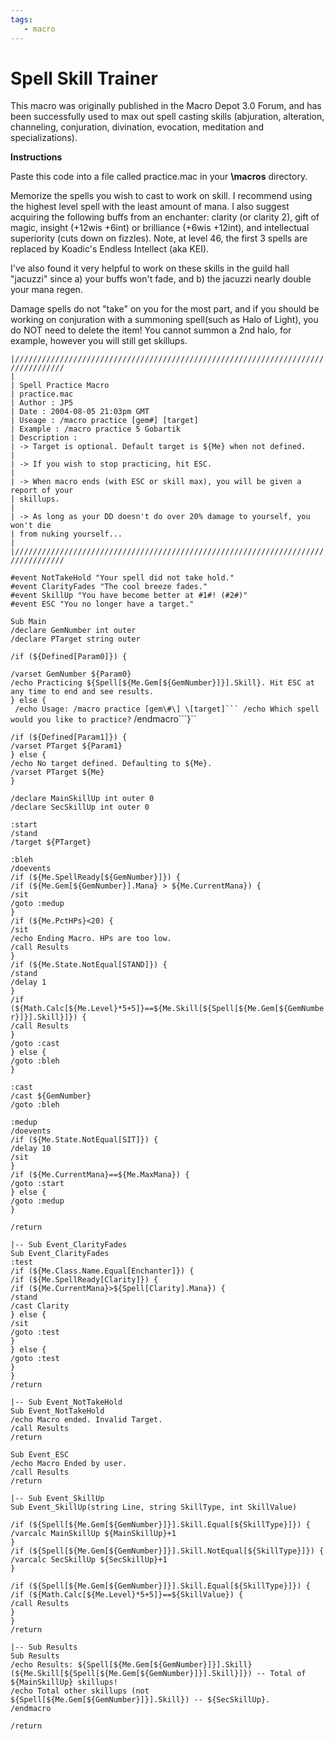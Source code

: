 ```yaml
---
tags:
   - macro
---
```

# Spell Skill Trainer

This macro was originally published in the Macro Depot 3.0 Forum, and has been successfully used to max out spell casting skills (abjuration, alteration, channeling, conjuration, divination, evocation, meditation and specializations).

**Instructions**

Paste this code into a file called practice.mac in your **\macros** directory.

Memorize the spells you wish to cast to work on skill. I recommend using the highest level spell with the least amount of mana. I also suggest acquiring the following buffs from an enchanter: clarity (or clarity 2\), gift of magic, insight \(+12wis +6int\) or brilliance \(+6wis +12int\), and intellectual superiority \(cuts down on fizzles\). Note, at level 46, the first 3 spells are replaced by Koadic's Endless Intellect \(aka KEI).

I've also found it very helpful to work on these skills in the guild hall "jacuzzi" since a\) your buffs won't fade, and b\) the jacuzzi nearly double your mana regen.

Damage spells do not "take" on you for the most part, and if you should be working on conjuration with a summoning spell(such as Halo of Light), you do NOT need to delete the item! You cannot summon a 2nd halo, for example, however you will still get skillups.

`|/////////////////////////////////////////////////////////////////////////////////`  
`|`  
`| Spell Practice Macro`  
`| practice.mac`  
`| Author : JP5`  
`| Date : 2004-08-05 21:03pm GMT`  
`| Useage : /macro practice [gem#] [target]`  
`| Example : /macro practice 5 Gobartik`  
`| Description :`  
`| -> Target is optional. Default target is ${Me} when not defined.`  
`|`  
`| -> If you wish to stop practicing, hit ESC.`  
`|`  
`| -> When macro ends (with ESC or skill max), you will be given a report of your`  
`| skillups.`  
`|`  
`| -> As long as your DD doesn't do over 20% damage to yourself, you won't die`  
`| from nuking yourself...`  
`|`  
`|/////////////////////////////////////////////////////////////////////////////////`

`#event NotTakeHold "Your spell did not take hold."`  
`#event ClarityFades "The cool breeze fades."`  
`#event SkillUp "You have become better at #1#! (#2#)"`  
`#event ESC "You no longer have a target."`

`Sub Main`  
`/declare GemNumber int outer`  
`/declare PTarget string outer`

`/if (${Defined[Param0]}) {`

`/varset GemNumber ${Param0}`  
`/echo Practicing ${Spell[${Me.Gem[${GemNumber}]}].Skill}. Hit ESC at any time to end and see results.`  
`} else {`  
````` /echo Usage: /macro practice [gem\#\] \[target]``` /echo Which spell would you like to practice?````` /endmacro```}``

`/if (${Defined[Param1]}) {`  
`/varset PTarget ${Param1}`  
`} else {`  
`/echo No target defined. Defaulting to ${Me}.`  
`/varset PTarget ${Me}`  
`}`

`/declare MainSkillUp int outer 0`  
`/declare SecSkillUp int outer 0`

`:start`  
`/stand`  
`/target ${PTarget}`

`:bleh`  
`/doevents`  
`/if (${Me.SpellReady[${GemNumber}]}) {`  
`/if (${Me.Gem[${GemNumber}].Mana} > ${Me.CurrentMana}) {`  
`/sit`  
`/goto :medup`  
`}`  
`/if (${Me.PctHPs}<20) {`  
`/sit`  
`/echo Ending Macro. HPs are too low.`  
`/call Results`  
`}`  
`/if (${Me.State.NotEqual[STAND]}) {`  
`/stand`  
`/delay 1`  
`}`  
`/if (${Math.Calc[${Me.Level}*5+5]}==${Me.Skill[${Spell[${Me.Gem[${GemNumber}]}].Skill}]}) {`  
`/call Results`  
`}`  
`/goto :cast`  
`} else {`  
`/goto :bleh`  
`}`

`:cast`  
`/cast ${GemNumber}`  
`/goto :bleh`

`:medup`  
`/doevents`  
`/if (${Me.State.NotEqual[SIT]}) {`  
`/delay 10`  
`/sit`  
`}`  
`/if (${Me.CurrentMana}==${Me.MaxMana}) {`  
`/goto :start`  
`} else {`  
`/goto :medup`  
`}`

`/return`

`|-- Sub Event_ClarityFades`  
`Sub Event_ClarityFades`  
`:test`  
`/if (${Me.Class.Name.Equal[Enchanter]}) {`  
`/if (${Me.SpellReady[Clarity]}) {`  
`/if (${Me.CurrentMana}>${Spell[Clarity].Mana}) {`  
`/stand`  
`/cast Clarity`  
`} else {`  
`/sit`  
`/goto :test`  
`}`  
`} else {`  
`/goto :test`  
`}`  
`}`  
`/return`

`|-- Sub Event_NotTakeHold`  
`Sub Event_NotTakeHold`  
`/echo Macro ended. Invalid Target.`  
`/call Results`  
`/return`

`Sub Event_ESC`  
`/echo Macro Ended by user.`  
`/call Results`  
`/return`

`|-- Sub Event_SkillUp`  
`Sub Event_SkillUp(string Line, string SkillType, int SkillValue)`

`/if (${Spell[${Me.Gem[${GemNumber}]}].Skill.Equal[${SkillType}]}) {`  
`/varcalc MainSkillUp ${MainSkillUp}+1`  
`}`  
`/if (${Spell[${Me.Gem[${GemNumber}]}].Skill.NotEqual[${SkillType}]}) {`  
`/varcalc SecSkillUp ${SecSkillUp}+1`  
`}`

`/if (${Spell[${Me.Gem[${GemNumber}]}].Skill.Equal[${SkillType}]}) {`  
`/if (${Math.Calc[${Me.Level}*5+5]}==${SkillValue}) {`  
`/call Results`  
`}`  
`}`  
`/return`

`|-- Sub Results`  
`Sub Results`  
`/echo Results: ${Spell[${Me.Gem[${GemNumber}]}].Skill} (${Me.Skill[${Spell[${Me.Gem[${GemNumber}]}].Skill}]}) -- Total of ${MainSkillUp} skillups!`  
`/echo Total other skillups (not ${Spell[${Me.Gem[${GemNumber}]}].Skill}) -- ${SecSkillUp}.`  
`/endmacro`

`/return`

